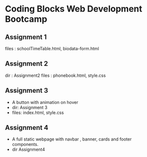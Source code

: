 # Coding Blocks Web Development Bootcamp

## Assignment 1

files : schoolTimeTable.html, biodata-form.html

## Assignment 2

dir : Assignment2
files : phonebook.html, style.css

## Assignment 3

- A button with animation on hover
- dir: Assignment 3
- files: index.html, style.css

## Assignment 4

- A full static webpage with navbar , banner, cards and footer components.
- dir Assignment4
